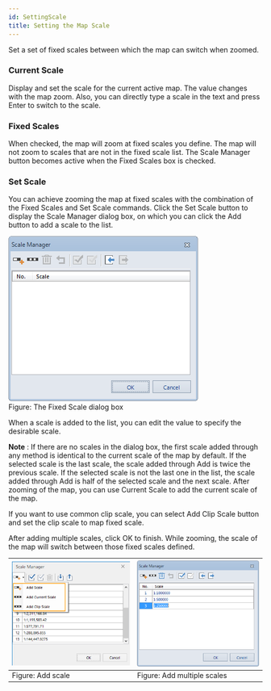```yaml
---
id: SettingScale
title: Setting the Map Scale
---
```

Set a set of fixed scales between which the map can switch when zoomed.

### Current Scale

Display and set the scale for the current active map. The value changes with the map zoom. Also, you can directly type a scale in the text and press Enter to switch to the scale.

### Fixed Scales

When checked, the map will zoom at fixed scales you define. The map will not zoom to scales that are not in the fixed scale list. The Scale Manager button becomes active when the Fixed Scales box is checked.

### Set Scale

You can achieve zooming the map at fixed scales with the combination of the Fixed Scales and Set Scale commands. Click the Set Scale button to display the Scale Manager dialog box, on which you can click the Add button to add a scale to the list.

![](img-en/AddScales.png)  
Figure: The Fixed Scale dialog box  
  
When a scale is added to the list, you can edit the value to specify the desirable scale.

**Note** : If there are no scales in the dialog box, the first scale added through any method is identical to the current scale of the map by default. If the selected scale is the last scale, the scale added through Add is twice the previous scale. If the selected scale is not the last one in the list, the scale added through Add is half of the selected scale and the next scale. After zooming of the map, you can use Current Scale to add the current scale of the map.

If you want to use common clip scale, you can select Add Clip Scale button and set the clip scale to map fixed scale.

After adding multiple scales, click OK to finish. While zooming, the scale of the map will switch between those fixed scales defined.

![](img-en/AddScales2.png) | ![](img-en/AddScales3.png)  
---|---  
Figure: Add scale | Figure: Add multiple scales  